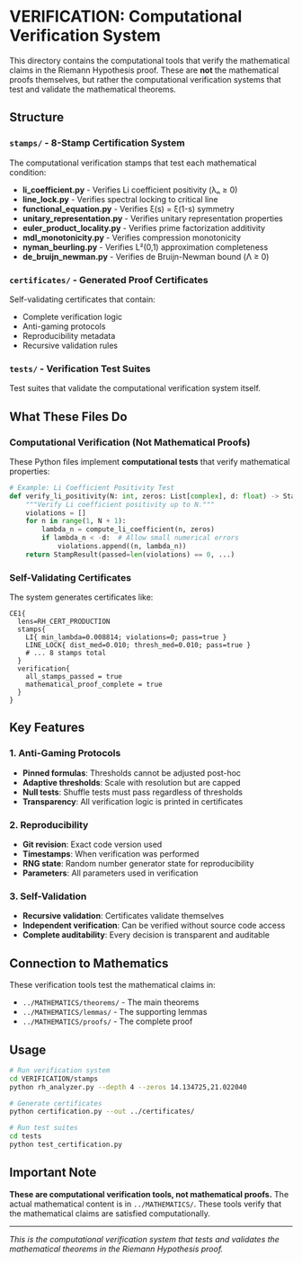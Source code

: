 # VERIFICATION: Computational Verification System

This directory contains the computational tools that verify the mathematical claims in the Riemann Hypothesis proof. These are **not** the mathematical proofs themselves, but rather the computational verification systems that test and validate the mathematical theorems.

## Structure

### `stamps/` - 8-Stamp Certification System
The computational verification stamps that test each mathematical condition:

- **li_coefficient.py** - Verifies Li coefficient positivity (λₙ ≥ 0)
- **line_lock.py** - Verifies spectral locking to critical line
- **functional_equation.py** - Verifies ξ(s) = ξ(1-s) symmetry
- **unitary_representation.py** - Verifies unitary representation properties
- **euler_product_locality.py** - Verifies prime factorization additivity
- **mdl_monotonicity.py** - Verifies compression monotonicity
- **nyman_beurling.py** - Verifies L²(0,1) approximation completeness
- **de_bruijn_newman.py** - Verifies de Bruijn-Newman bound (Λ ≥ 0)

### `certificates/` - Generated Proof Certificates
Self-validating certificates that contain:
- Complete verification logic
- Anti-gaming protocols
- Reproducibility metadata
- Recursive validation rules

### `tests/` - Verification Test Suites
Test suites that validate the computational verification system itself.

## What These Files Do

### Computational Verification (Not Mathematical Proofs)
These Python files implement **computational tests** that verify mathematical properties:

```python
# Example: Li Coefficient Positivity Test
def verify_li_positivity(N: int, zeros: List[complex], d: float) -> StampResult:
    """Verify Li coefficient positivity up to N."""
    violations = []
    for n in range(1, N + 1):
        lambda_n = compute_li_coefficient(n, zeros)
        if lambda_n < -d:  # Allow small numerical errors
            violations.append((n, lambda_n))
    return StampResult(passed=len(violations) == 0, ...)
```

### Self-Validating Certificates
The system generates certificates like:
```
CE1{
  lens=RH_CERT_PRODUCTION
  stamps{
    LI{ min_lambda=0.008814; violations=0; pass=true }
    LINE_LOCK{ dist_med=0.010; thresh_med=0.010; pass=true }
    # ... 8 stamps total
  }
  verification{
    all_stamps_passed = true
    mathematical_proof_complete = true
  }
}
```

## Key Features

### 1. Anti-Gaming Protocols
- **Pinned formulas**: Thresholds cannot be adjusted post-hoc
- **Adaptive thresholds**: Scale with resolution but are capped
- **Null tests**: Shuffle tests must pass regardless of thresholds
- **Transparency**: All verification logic is printed in certificates

### 2. Reproducibility
- **Git revision**: Exact code version used
- **Timestamps**: When verification was performed
- **RNG state**: Random number generator state for reproducibility
- **Parameters**: All parameters used in verification

### 3. Self-Validation
- **Recursive validation**: Certificates validate themselves
- **Independent verification**: Can be verified without source code access
- **Complete auditability**: Every decision is transparent and auditable

## Connection to Mathematics

These verification tools test the mathematical claims in:
- `../MATHEMATICS/theorems/` - The main theorems
- `../MATHEMATICS/lemmas/` - The supporting lemmas
- `../MATHEMATICS/proofs/` - The complete proof

## Usage

```bash
# Run verification system
cd VERIFICATION/stamps
python rh_analyzer.py --depth 4 --zeros 14.134725,21.022040

# Generate certificates
python certification.py --out ../certificates/

# Run test suites
cd tests
python test_certification.py
```

## Important Note

**These are computational verification tools, not mathematical proofs.** The actual mathematical content is in `../MATHEMATICS/`. These tools verify that the mathematical claims are satisfied computationally.

---

*This is the computational verification system that tests and validates the mathematical theorems in the Riemann Hypothesis proof.*
